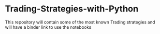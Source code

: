 # Trading-Strategies-with-Python
This repository will contain some of the most known Trading strategies and will have a binder link to use the notebooks
